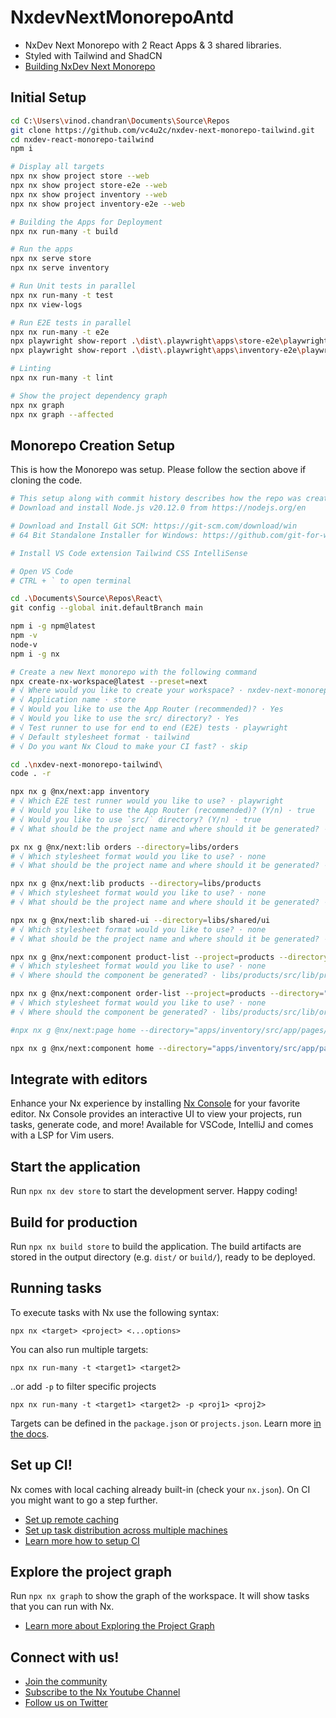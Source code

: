 # NxdevNextMonorepoAntd

- NxDev Next Monorepo with 2 React Apps & 3 shared libraries.
- Styled with Tailwind and ShadCN
- [Building NxDev Next Monorepo](https://nx.dev/nx-api/next)

## Initial Setup

```bash
cd C:\Users\vinod.chandran\Documents\Source\Repos
git clone https://github.com/vc4u2c/nxdev-next-monorepo-tailwind.git
cd nxdev-react-monorepo-tailwind
npm i

# Display all targets
npx nx show project store --web
npx nx show project store-e2e --web
npx nx show project inventory --web
npx nx show project inventory-e2e --web

# Building the Apps for Deployment
npx nx run-many -t build

# Run the apps
npx nx serve store
npx nx serve inventory

# Run Unit tests in parallel
npx nx run-many -t test
npx nx view-logs

# Run E2E tests in parallel
npx nx run-many -t e2e
npx playwright show-report .\dist\.playwright\apps\store-e2e\playwright-report
npx playwright show-report .\dist\.playwright\apps\inventory-e2e\playwright-report

# Linting
npx nx run-many -t lint

# Show the project dependency graph
npx nx graph
npx nx graph --affected
```

## Monorepo Creation Setup

This is how the Monorepo was setup. Please follow the section above if cloning the code.

```bash
# This setup along with commit history describes how the repo was created
# Download and install Node.js v20.12.0 from https://nodejs.org/en

# Download and Install Git SCM: https://git-scm.com/download/win
# 64 Bit Standalone Installer for Windows: https://github.com/git-for-windows/git/releases/download/v2.44.0.windows.1/Git-2.44.0-64-bit.exe

# Install VS Code extension Tailwind CSS IntelliSense

# Open VS Code
# CTRL + ` to open terminal

cd .\Documents\Source\Repos\React\
git config --global init.defaultBranch main

npm i -g npm@latest
npm -v
node-v
npm i -g nx

# Create a new Next monorepo with the following command
npx create-nx-workspace@latest --preset=next
# √ Where would you like to create your workspace? · nxdev-next-monorepo-tailwind
# √ Application name · store
# √ Would you like to use the App Router (recommended)? · Yes
# √ Would you like to use the src/ directory? · Yes
# √ Test runner to use for end to end (E2E) tests · playwright
# √ Default stylesheet format · tailwind
# √ Do you want Nx Cloud to make your CI fast? · skip

cd .\nxdev-next-monorepo-tailwind\
code . -r

npx nx g @nx/next:app inventory
# √ Which E2E test runner would you like to use? · playwright
# √ Would you like to use the App Router (recommended)? (Y/n) · true
# √ Would you like to use `src/` directory? (Y/n) · true
# √ What should be the project name and where should it be generated? · inventory @ apps/inventory

px nx g @nx/next:lib orders --directory=libs/orders
# √ Which stylesheet format would you like to use? · none
# √ What should be the project name and where should it be generated? · orders @ libs/orders

npx nx g @nx/next:lib products --directory=libs/products
# √ Which stylesheet format would you like to use? · none
# √ What should be the project name and where should it be generated? · products @ libs/products

npx nx g @nx/next:lib shared-ui --directory=libs/shared/ui
# √ Which stylesheet format would you like to use? · none
# √ What should be the project name and where should it be generated? · shared-ui @ libs/shared/ui

npx nx g @nx/next:component product-list --project=products --directory="libs/products/src/lib/product-list"
# √ Which stylesheet format would you like to use? · none
# √ Where should the component be generated? · libs/products/src/lib/product-list/product-list.tsx

npx nx g @nx/next:component order-list --project=products --directory="libs/orders/src/lib/order-list"
# √ Which stylesheet format would you like to use? · none
# √ Where should the component be generated? · libs/products/src/lib/order-list/order-list.tsx

#npx nx g @nx/next:page home --directory="apps/inventory/src/app/pages/home" --withTests

npx nx g @nx/next:component home --directory="apps/inventory/src/app/pages/"
```

## Integrate with editors

Enhance your Nx experience by installing [Nx Console](https://nx.dev/nx-console) for your favorite editor. Nx Console
provides an interactive UI to view your projects, run tasks, generate code, and more! Available for VSCode, IntelliJ and
comes with a LSP for Vim users.

## Start the application

Run `npx nx dev store` to start the development server. Happy coding!

## Build for production

Run `npx nx build store` to build the application. The build artifacts are stored in the output directory (e.g. `dist/` or `build/`), ready to be deployed.

## Running tasks

To execute tasks with Nx use the following syntax:

```
npx nx <target> <project> <...options>
```

You can also run multiple targets:

```
npx nx run-many -t <target1> <target2>
```

..or add `-p` to filter specific projects

```
npx nx run-many -t <target1> <target2> -p <proj1> <proj2>
```

Targets can be defined in the `package.json` or `projects.json`. Learn more [in the docs](https://nx.dev/features/run-tasks).

## Set up CI!

Nx comes with local caching already built-in (check your `nx.json`). On CI you might want to go a step further.

- [Set up remote caching](https://nx.dev/features/share-your-cache)
- [Set up task distribution across multiple machines](https://nx.dev/nx-cloud/features/distribute-task-execution)
- [Learn more how to setup CI](https://nx.dev/recipes/ci)

## Explore the project graph

Run `npx nx graph` to show the graph of the workspace.
It will show tasks that you can run with Nx.

- [Learn more about Exploring the Project Graph](https://nx.dev/core-features/explore-graph)

## Connect with us!

- [Join the community](https://nx.dev/community)
- [Subscribe to the Nx Youtube Channel](https://www.youtube.com/@nxdevtools)
- [Follow us on Twitter](https://twitter.com/nxdevtools)
